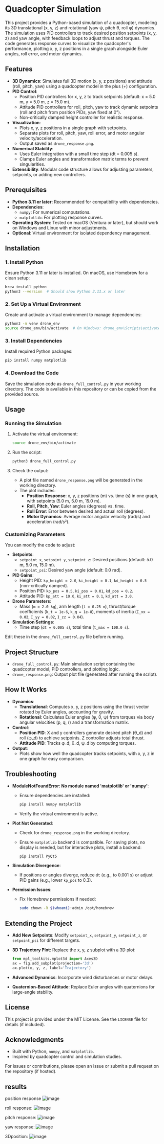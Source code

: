 # Quadcopter Simulation

This project provides a Python-based simulation of a quadcopter, modeling its 3D translational (x, y, z) and rotational (yaw ψ, pitch θ, roll φ) dynamics. The simulation uses PID controllers to track desired position setpoints (x, y, z) and yaw angle, with feedback loops to adjust thrust and torques. The code generates response curves to visualize the quadcopter's performance, plotting x, y, z positions in a single graph alongside Euler angles, roll error, and motor dynamics.

## Features

- **3D Dynamics**: Simulates full 3D motion (x, y, z positions) and attitude (roll, pitch, yaw) using a quadcopter model in the plus (+) configuration.
- **PID Control**:
  - Position PID controllers for x, y, z to track setpoints (default: x = 5.0 m, y = 5.0 m, z = 15.0 m).
  - Attitude PID controllers for roll, pitch, yaw to track dynamic setpoints (roll and pitch from position PIDs, yaw fixed at 0°).
  - Non-critically damped height controller for realistic response.
- **Visualization**:
  - Plots x, y, z positions in a single graph with setpoints.
  - Separate plots for roll, pitch, yaw, roll error, and motor angular velocity/acceleration.
  - Output saved as `drone_response.png`.
- **Numerical Stability**:
  - Uses Euler integration with a small time step (dt = 0.005 s).
  - Clamps Euler angles and transformation matrix terms to prevent singularities.
- **Extensibility**: Modular code structure allows for adjusting parameters, setpoints, or adding new controllers.

## Prerequisites

- **Python 3.11 or later**: Recommended for compatibility with dependencies.
- **Dependencies**:
  - `numpy`: For numerical computations.
  - `matplotlib`: For plotting response curves.
- **Operating System**: Tested on macOS (Ventura or later), but should work on Windows and Linux with minor adjustments.
- **Optional**: Virtual environment for isolated dependency management.

## Installation

### 1. Install Python

Ensure Python 3.11 or later is installed. On macOS, use Homebrew for a clean setup:

```bash
brew install python
python3 --version  # Should show Python 3.11.x or later
```

### 2. Set Up a Virtual Environment

Create and activate a virtual environment to manage dependencies:

```bash
python3 -m venv drone_env
source drone_env/bin/activate  # On Windows: drone_env\Scripts\activate
```

### 3. Install Dependencies

Install required Python packages:

```bash
pip install numpy matplotlib
```

### 4. Download the Code

Save the simulation code as `drone_full_control.py` in your working directory. The code is available in this repository or can be copied from the provided source.

## Usage

### Running the Simulation

1. Activate the virtual environment:

   ```bash
   source drone_env/bin/activate
   ```

2. Run the script:

   ```bash
   python3 drone_full_control.py
   ```

3. Check the output:

   - A plot file named `drone_response.png` will be generated in the working directory.
   - The plot includes:
     - **Position Response**: x, y, z positions (m) vs. time (s) in one graph, with setpoints (5.0 m, 5.0 m, 15.0 m).
     - **Roll, Pitch, Yaw**: Euler angles (degrees) vs. time.
     - **Roll Error**: Error between desired and actual roll (degrees).
     - **Motor Dynamics**: Average motor angular velocity (rad/s) and acceleration (rad/s²).

### Customizing Parameters

You can modify the code to adjust:

- **Setpoints**:
  - `setpoint_x`, `setpoint_y`, `setpoint_z`: Desired positions (default: 5.0 m, 5.0 m, 15.0 m).
  - `setpoint_psi`: Desired yaw angle (default: 0.0 rad).
- **PID Gains**:
  - Height PID: `kp_height = 2.0`, `ki_height = 0.1`, `kd_height = 0.5` (non-critically damped).
  - Position PID: `kp_pos = 0.5`, `ki_pos = 0.01`, `kd_pos = 0.2`.
  - Attitude PID: `kp_att = 10.0`, `ki_att = 0.1`, `kd_att = 3.0`.
- **Drone Parameters**:
  - Mass (`m = 2.0 kg`), arm length (`l = 0.25 m`), thrust/torque coefficients (`k_t = 1e-6`, `k_q = 1e-8`), moments of inertia (`I_xx = 0.02`, `I_yy = 0.02`, `I_zz = 0.04`).
- **Simulation Settings**:
  - Time step (`dt = 0.005 s`), total time (`t_max = 100.0 s`).

Edit these in the `drone_full_control.py` file before running.

## Project Structure

- `drone_full_control.py`: Main simulation script containing the quadcopter model, PID controllers, and plotting logic.
- `drone_response.png`: Output plot file (generated after running the script).

## How It Works

- **Dynamics**:
  - **Translational**: Computes x, y, z positions using the thrust vector rotated by Euler angles, accounting for gravity.
  - **Rotational**: Calculates Euler angles (φ, θ, ψ) from torques via body angular velocities (p, q, r) and a transformation matrix.
- **Control**:
  - **Position PID**: X and y controllers generate desired pitch (θ\_d) and roll (φ\_d) to achieve setpoints. Z controller adjusts total thrust.
  - **Attitude PID**: Tracks φ\_d, θ\_d, ψ\_d by computing torques.
- **Output**:
  - Plots show how well the quadcopter tracks setpoints, with x, y, z in one graph for easy comparison.

## Troubleshooting

- **ModuleNotFoundError: No module named 'matplotlib' or 'numpy'**:

  - Ensure dependencies are installed:

    ```bash
    pip install numpy matplotlib
    ```

  - Verify the virtual environment is active.

- **Plot Not Generated**:

  - Check for `drone_response.png` in the working directory.

  - Ensure `matplotlib` backend is compatible. For saving plots, no display is needed, but for interactive plots, install a backend:

    ```bash
    pip install PyQt5
    ```

- **Simulation Divergence**:

  - If positions or angles diverge, reduce `dt` (e.g., to 0.001 s) or adjust PID gains (e.g., lower `kp_pos` to 0.3).

- **Permission Issues**:

  - Fix Homebrew permissions if needed:

    ```bash
    sudo chown -R $(whoami):admin /opt/homebrew
    ```

## Extending the Project

- **Add New Setpoints**: Modify `setpoint_x`, `setpoint_y`, `setpoint_z`, or `setpoint_psi` for different targets.

- **3D Trajectory Plot**: Replace the x, y, z subplot with a 3D plot:

  ```python
  from mpl_toolkits.mplot3d import Axes3D
  ax = fig.add_subplot(projection='3d')
  ax.plot(x, y, z, label='Trajectory')
  ```

- **Advanced Dynamics**: Incorporate wind disturbances or motor delays.

- **Quaternion-Based Attitude**: Replace Euler angles with quaternions for large-angle stability.

## License

This project is provided under the MIT License. See the `LICENSE` file for details (if included).

## Acknowledgments

- Built with Python, `numpy`, and `matplotlib`.
- Inspired by quadcopter control and simulation studies.

For issues or contributions, please open an issue or submit a pull request on the repository (if hosted).


## results
position response
![image](https://github.com/user-attachments/assets/2e675b9b-4510-4849-b142-e183550cb622)

roll response:
![image](https://github.com/user-attachments/assets/f7cf4b0c-4e99-40d5-a8fb-3b22f75e1be6)

pitch response:
![image](https://github.com/user-attachments/assets/fb5c6317-da0a-4977-9e13-b565199bfcc8)

yaw response:
![image](https://github.com/user-attachments/assets/14b49f8d-4506-481f-8123-1bfcedb7ca1a)

3Dposition:
![image](https://github.com/user-attachments/assets/0c0546be-3588-476d-a092-b265be5502ab)







